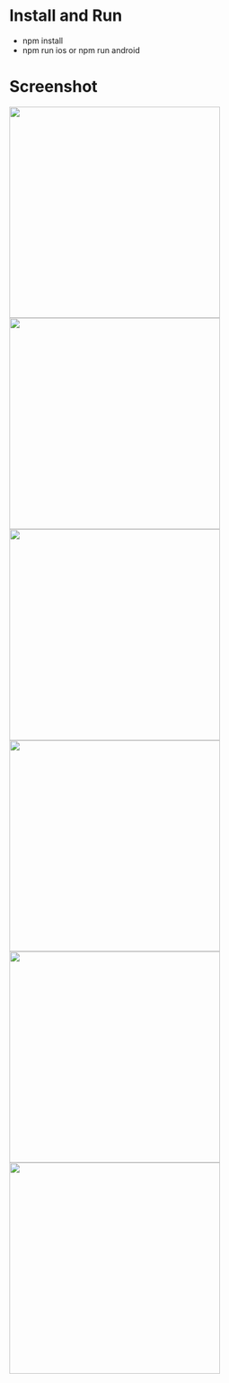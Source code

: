 # Install and Run

- npm install
- npm run ios or npm run android

# Screenshot

<img src="screenshot/SplashScreen.png?raw=true" width="375px" />
<img src="screenshot/home1.png?raw=true" width="375px">
<img src="screenshot/home2.png?raw=true" width="375px">
<img src="screenshot/categories.png?raw=true" width="375px">
<img src="screenshot/bookmark.png?raw=true" width="375px">
<img src="screenshot/postdetail.png?raw=true" width="375px">

